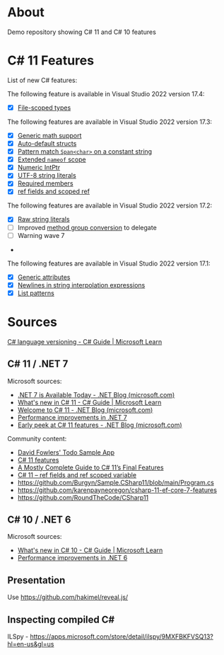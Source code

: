 # About
Demo repository showing C# 11 and C# 10 features

# C# 11 Features

List of new C# features:

The following feature is available in Visual Studio 2022 version 17.4:
- [x] [File-scoped types](https://learn.microsoft.com/en-us/dotnet/csharp/whats-new/csharp-11#file-scoped-types)

The following features are available in Visual Studio 2022 version 17.3:
- [x] [Generic math support](https://devblogs.microsoft.com/dotnet/preview-features-in-net-6-generic-math/)
- [x] [Auto-default structs](https://learn.microsoft.com/en-us/dotnet/csharp/whats-new/csharp-11#auto-default-struct)
- [x] [Pattern match `Span<char>` on a constant string](https://learn.microsoft.com/en-us/dotnet/csharp/whats-new/csharp-11#pattern-match-spanchar-or-readonlyspanchar-on-a-constant-string)
- [x] [Extended `nameof` scope](https://learn.microsoft.com/en-us/dotnet/csharp/whats-new/csharp-11#extended-nameof-scope)
- [x] [Numeric IntPtr](https://learn.microsoft.com/en-us/dotnet/csharp/whats-new/csharp-11#numeric-intptr-and-uintptr)
- [x] [UTF-8 string literals](https://devblogs.microsoft.com/dotnet/welcome-to-csharp-11/#utf-8-string-literals)
- [x] [Required members](https://devblogs.microsoft.com/dotnet/welcome-to-csharp-11/#required-members)
- [x] [ref fields and scoped ref](https://prographers.com/blog/c-11-ref-fields-and-ref-scoped-variable)

The following features are available in Visual Studio 2022 version 17.2:
- [x] [Raw string literals](https://devblogs.microsoft.com/dotnet/welcome-to-csharp-11/#raw-string-literals)
- [ ] Improved [method group conversion](https://www.demo2s.com/csharp/csharp-delegate-method-group-conversion.html) to delegate
- [ ] Warning wave 7
- 
The following features are available in Visual Studio 2022 version 17.1:
- [x] [Generic attributes](https://learn.microsoft.com/en-us/dotnet/csharp/whats-new/csharp-11#generic-attributes)
- [x] [Newlines in string interpolation expressions](https://learn.microsoft.com/en-us/dotnet/csharp/whats-new/csharp-11#newlines-in-string-interpolations)
- [x] [List patterns](https://learn.microsoft.com/en-us/dotnet/csharp/language-reference/operators/patterns#list-patterns)

# Sources
[C# language versioning - C# Guide | Microsoft Learn](https://learn.microsoft.com/en-us/dotnet/csharp/language-reference/configure-language-version)

## C# 11 / .NET 7
Microsoft sources:
- [.NET 7 is Available Today - .NET Blog (microsoft.com)](https://devblogs.microsoft.com/dotnet/announcing-dotnet-7/)
- [What's new in C# 11 - C# Guide | Microsoft Learn](https://learn.microsoft.com/en-us/dotnet/csharp/whats-new/csharp-11)
- [Welcome to C# 11 - .NET Blog (microsoft.com)](https://devblogs.microsoft.com/dotnet/welcome-to-csharp-11/)
- [Performance improvements in .NET 7](https://devblogs.microsoft.com/dotnet/performance_improvements_in_net_7/)
- [Early peek at C# 11 features - .NET Blog (microsoft.com)](https://devblogs.microsoft.com/dotnet/early-peek-at-csharp-11-features/)

Community content:
- [David Fowlers' Todo Sample App](https://github.com/davidfowl/TodoApi)
- [C# 11 features](https://github.com/martindisch/CSharp11Features)
- [A Mostly Complete Guide to C# 11’s Final Features](https://medium.com/young-coder/a-mostly-complete-guide-to-c-11s-final-features-d43e6c9aa727)
- [C# 11 – ref fields and ref scoped variable](https://prographers.com/blog/c-11-ref-fields-and-ref-scoped-variable)
- https://github.com/Burgyn/Sample.CSharp11/blob/main/Program.cs
- https://github.com/karenpayneoregon/csharp-11-ef-core-7-features
- https://github.com/RoundTheCode/CSharp11

## C# 10 / .NET 6
Microsoft sources:
- [What's new in C# 10 - C# Guide | Microsoft Learn](https://learn.microsoft.com/en-us/dotnet/csharp/whats-new/csharp-10)
- [Performance improvements in .NET 6](https://devblogs.microsoft.com/dotnet/performance-improvements-in-net-6)

## Presentation
Use https://github.com/hakimel/reveal.js/

## Inspecting compiled C#

ILSpy - https://apps.microsoft.com/store/detail/ilspy/9MXFBKFVSQ13?hl=en-us&gl=us